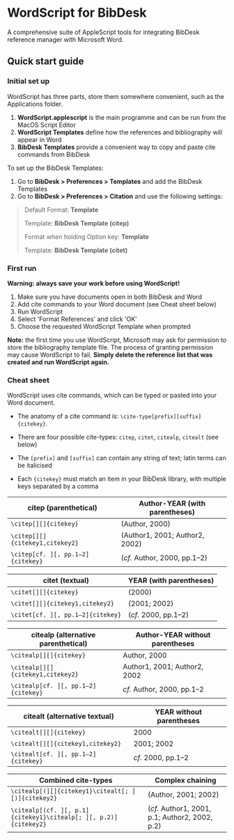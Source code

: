 # WordScript for BibDesk

A comprehensive suite of AppleScript tools for integrating BibDesk reference manager with Microsoft Word.

## Quick start guide

### Initial set up

WordScript has three parts, store them somewhere convenient, such as the Applications folder.

1. **WordScript.applescript** is the main programme and can be run from the MacOS Script Editor
2. **WordScript Templates** define how the references and bibliography will appear in Word
3. **BibDesk Templates** provide a convenient way to copy and paste cite commands from BibDesk

To set up the BibDesk Templates:

1. Go to **BibDesk > Preferences > Templates** and add the BibDesk Templates
2. Go to **BibDesk > Preferences > Citation** and use the following settings:

> Default Format: **Template**
>
> Template: **BibDesk Template (citep)**
>
> Format when holding Option key: **Template**
>
> Template: **BibDesk Template (citet)**

### First run

**Warning: always save your work before using WordScript!**

1. Make sure you have documents open in both BibDesk and Word
2. Add cite commands to your Word document (see Cheat sheet below)
3. Run WordScript
4. Select 'Format References' and click 'OK'
5. Choose the requested WordScript Template when prompted

**Note:** the first time you use WordScript, Microsoft may ask for permission to store the bibliography template file. The process of granting permission may cause WordScript to fail. **Simply delete the reference list that was created and run WordScript again.**

### Cheat sheet

WordScript uses cite commands, which can be typed or pasted into your Word document.

- The anatomy of a cite command is: ```\cite-type[prefix][suffix]{citekey}```.

- There are four possible cite-types: ```citep```, ```citet```, ```citealp```, ```citealt``` (see below)

- The ```[prefix]``` and ```[suffix]``` can contain any string of text; latin terms can be italicised

- Each ```{citekey}``` must match an item in your BibDesk library, with multiple keys separated by a comma

| citep (parenthetical)                 | Author-YEAR (with parentheses) |
| ------------------------------------- | ------------------------------ |
| ```\citep[][]{citekey}```             | (Author, 2000)                 |
| ```\citep[][]{citekey1,citekey2}```   | (Author1, 2001; Author2, 2002) |
| ```\citep[cf. ][, pp.1–2]{citekey}``` | (*cf.* Author, 2000, pp.1–2)   |

| citet (textual)                       | YEAR (with parentheses) |
| ------------------------------------- | ----------------------- |
| ```\citet[][]{citekey}```             | (2000)                  |
| ```\citet[][]{citekey1,citekey2}```   | (2001; 2002)            |
| ```\citet[cf. ][, pp.1–2]{citekey}``` | (*cf.* 2000, pp.1–2)    |

| citealp (alternative parenthetical)     | Author-YEAR without parentheses |
| --------------------------------------- | ------------------------------- |
| ```\citealp[][]{citekey}```             | Author, 2000                    |
| ```\citealp[][]{citekey1,citekey2}```   | Author1, 2001; Author2, 2002    |
| ```\citealp[cf. ][, pp.1–2]{citekey}``` | *cf.* Author, 2000, pp.1–2      |

| citealt (alternative textual)           | YEAR without parentheses |
| --------------------------------------- | ------------------------ |
| ```\citealt[][]{citekey}```             | 2000                     |
| ```\citealt[][]{citekey1,citekey2}```   | 2001; 2002               |
| ```\citealt[cf. ][, pp.1–2]{citekey}``` | *cf.* 2000, pp.1–2       |

| Combined cite-types                                                  | Complex chaining                               |
| -------------------------------------------------------------------- | ---------------------------------------------- |
| ```\citealp[(][]{citekey1}\citealt[; ][)]{citekey2}```               | (Author, 2001; 2002)                           |
| ```\citealp[(cf. ][, p.1]{citekey1}\citealp[; ][, p.2)]{citekey2}``` | (*cf.* Author1, 2001, p.1; Author2, 2002, p.2) |


